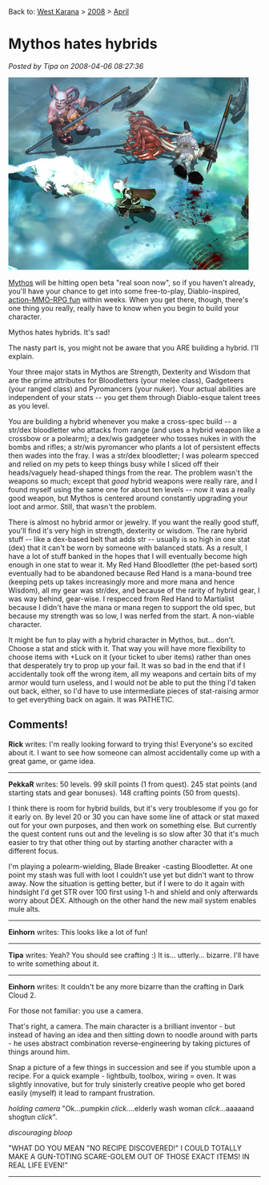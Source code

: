 Back to: [West Karana](/posts/westkarana.md) > [2008](/posts/2008/westkarana.md) > [April](./westkarana.md)
# Mythos hates hybrids

*Posted by Tipa on 2008-04-06 08:27:36*

![mythos-2008-04-04-19-12-18-28.jpg](../../../uploads/2008/04/mythos-2008-04-04-19-12-18-28.jpg)

[Mythos](../../../index.php/category/mmos/mythos/) will be hitting open beta "real soon now", so if you haven't already, you'll have your chance to get into some free-to-play, Diablo-inspired, [action-MMO-RPG fun](http://www.massively.com/category/mythos/) within weeks. When you get there, though, there's one thing you really, really have to know when you begin to build your character.

Mythos hates hybrids. It's sad!

The nasty part is, you might not be aware that you ARE building a hybrid. I'll explain.

Your three major stats in Mythos are Strength, Dexterity and Wisdom that are the prime attributes for Bloodletters (your melee class), Gadgeteers (your ranged class) and Pyromancers (your nuker). Your actual abilities are independent of your stats -- you get them through Diablo-esque talent trees as you level.

You are building a hybrid whenever you make a cross-spec build -- a str/dex bloodletter who attacks from range (and uses a hybrid weapon like a crossbow or a polearm); a dex/wis gadgeteer who tosses nukes in with the bombs and rifles; a str/wis pyromancer who plants a lot of persistent effects then wades into the fray. I was a str/dex bloodletter; I was polearm specced and relied on my pets to keep things busy while I sliced off their heads/vaguely head-shaped things from the rear. The problem wasn't the weapons so much; except that *good* hybrid weapons were really rare, and I found myself using the same one for about ten levels -- now it was a really good weapon, but Mythos is centered around constantly upgrading your loot and armor. Still, that wasn't the problem.

There is almost no hybrid armor or jewelry. If you want the really good stuff, you'll find it's very high in strength, dexterity or wisdom. The rare hybrid stuff -- like a dex-based belt that adds str -- usually is so high in one stat (dex) that it can't be worn by someone with balanced stats. As a result, I have a lot of stuff banked in the hopes that I will eventually become high enough in one stat to wear it. My Red Hand Bloodletter (the pet-based sort) eventually had to be abandoned because Red Hand is a mana-bound tree (keeping pets up takes increasingly more and more mana and hence Wisdom), all my gear was str/dex, and because of the rarity of hybrid gear, I was way behind, gear-wise. I respecced from Red Hand to Martialist because I didn't have the mana or mana regen to support the old spec, but because my strength was so low, I was nerfed from the start. A non-viable character.

It might be fun to play with a hybrid character in Mythos, but... don't. Choose a stat and stick with it. That way you will have more flexibility to choose items with +Luck on it (your ticket to uber items) rather than ones that desperately try to prop up your fail. It was so bad in the end that if I accidentally took off the wrong item, all my weapons and certain bits of my armor would turn useless, and I would not be able to put the thing I'd taken out back, either, so I'd have to use intermediate pieces of stat-raising armor to get everything back on again. It was PATHETIC.

## Comments!

**Rick** writes: I'm really looking forward to trying this! Everyone's so excited about it. I want to see how someone can almost accidentally come up with a great game, or game idea.

---

**PekkaR** writes: 50 levels. 99 skill points (1 from quest). 245 stat points (and starting stats and gear bonuses). 148 crafting points (50 from quests).

I think there is room for hybrid builds, but it's very troublesome if you go for it early on. By level 20 or 30 you can have some line of attack or stat maxed out for your own purposes, and then work on something else. But currently the quest content runs out and the leveling is so slow after 30 that it's much easier to try that other thing out by starting another character with a different focus.

I'm playing a polearm-wielding, Blade Breaker -casting Bloodletter. At one point my stash was full with loot I couldn't use yet but didn't want to throw away. Now the situation is getting better, but if I were to do it again with hindsight I'd get STR over 100 first using 1-h and shield and only afterwards worry about DEX. Although on the other hand the new mail system enables mule alts.

---

**Einhorn** writes: This looks like a lot of fun!

---

**Tipa** writes: Yeah? You should see crafting :) It is... utterly... bizarre. I'll have to write something about it.

---

**Einhorn** writes: It couldn't be any more bizarre than the crafting in Dark Cloud 2.

For those not familiar: you use a camera.

That's right, a camera. The main character is a brilliant inventor - but instead of having an idea and then sitting down to noodle around with parts - he uses abstract combination reverse-engineering by taking pictures of things around him.

Snap a picture of a few things in succession and see if you stumble upon a recipe. For a quick example - lightbulb, toolbox, wiring = oven. It was slightly innovative, but for truly sinisterly creative people who get bored easily (myself) it lead to rampant frustration.

*holding camera* "Ok...pumpkin *click*....elderly wash woman *click*...aaaaand shogtun *click*".

*discouraging bloop*

"WHAT DO YOU MEAN "NO RECIPE DISCOVERED!" I COULD TOTALLY MAKE A GUN-TOTING SCARE-GOLEM OUT OF THOSE EXACT ITEMS! IN REAL LIFE EVEN!"

---


